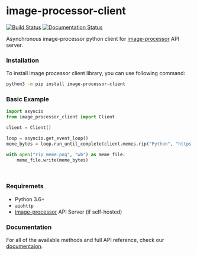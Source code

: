 # image-processor-client
[![Build Status](https://thecosmos.visualstudio.com/image-processor-client/_apis/build/status/image-processor-client?branchName=master)](https://thecosmos.visualstudio.com/image-processor-client/_build/latest?definitionId=8?branchName=master)
[![Documentation Status](https://readthedocs.org/projects/image-processor-client/badge/?version=latest)](https://image-processor-client.readthedocs.io/en/latest/?badge=latest)

Asynchronous image-processor python client for [image-processor] API server.


### Installation
To install image processor client library, you can use following command:
```sh
python3 -m pip install image-processor-client
```

### Basic Example
```python
import asyncio
from image_processor_client import Client

client = Client()

loop = asyncio.get_event_loop()
meme_bytes = loop.run_until_complete(client.memes.rip("Python", "https://i.imgur.com/U5QR5SY.png"))

with open("rip_meme.png", "wb") as meme_file:
    meme_file.write(meme_bytes)
 
 
```


### Requiremets
* Python 3.6+
* `aiohttp`
* [image-processor] API Server (if self-hosted)


### Documentation
For all of the available methods and full API reference, check our [documentaion]. 

[image-processor]: https://github.com/thec0sm0s/image-processor
[documentaion]: https://image-processor-client.readthedocs.io/en/latest/
